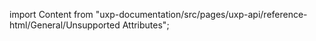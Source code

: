 
import Content from "uxp-documentation/src/pages/uxp-api/reference-html/General/Unsupported Attributes";

<Content query="product=photoshop"/>

